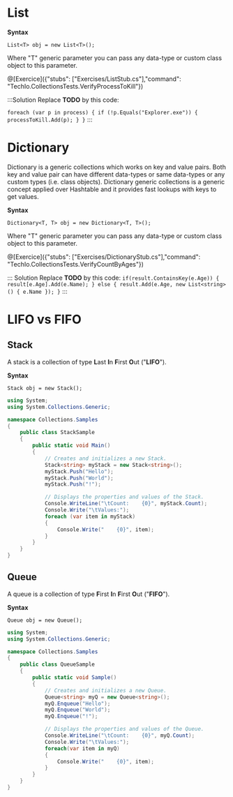# List

**Syntax**

`List<T> obj = new List<T>();`

Where "T" generic parameter you can pass any data-type or custom class object to this parameter.

@[Exercice]({"stubs": ["Exercises/ListStub.cs"],"command": "TechIo.CollectionsTests.VerifyProcessToKill"})

:::Solution
Replace **TODO** by this code:

`
foreach (var p in process) { if (!p.Equals("Explorer.exe")) { processToKill.Add(p); } }
`
:::

# Dictionary
Dictionary is a generic collections which works on key and value pairs. Both key and value pair can have different data-types or same data-types or any custom types (i.e. class objects). Dictionary generic collections is a generic concept applied over Hashtable and it provides fast lookups with keys to get values.

**Syntax**

`Dictionary<T, T> obj = new Dictionary<T, T>();`

Where "T" generic parameter you can pass any data-type or custom class object to this parameter.

@[Exercice]({"stubs": ["Exercises/DictionaryStub.cs"],"command": "TechIo.CollectionsTests.VerifyCountByAges"})

::: Solution
Replace **TODO** by this code: 
`
    if(result.ContainsKey(e.Age))
    {
            result[e.Age].Add(e.Name);
    }
    else
    {
        result.Add(e.Age, new List<string>() { e.Name });
    }
`
:::

# LIFO vs FIFO
## Stack
A stack is a collection of type **L**ast **I**n **F**irst **O**ut ("**LIFO**").

**Syntax**

`Stack obj = new Stack();`

```C# runnable
using System;
using System.Collections.Generic;

namespace Collections.Samples
{
    public class StackSample
    {
        public static void Main()
        {
            // Creates and initializes a new Stack.
            Stack<string> myStack = new Stack<string>();
            myStack.Push("Hello");
            myStack.Push("World");
            myStack.Push("!");

            // Displays the properties and values of the Stack.
            Console.WriteLine("\tCount:    {0}", myStack.Count);
            Console.Write("\tValues:");
            foreach (var item in myStack)
            {
                Console.Write("    {0}", item);
            }
        }
    }
}
```
## Queue
A queue is a collection of type **F**irst **I**n **F**irst **O**ut ("**FIFO**").

**Syntax**

`Queue obj = new Queue();`

```C# runnable
using System;
using System.Collections.Generic;

namespace Collections.Samples
{
    public class QueueSample
    {
        public static void Sample()
        {
            // Creates and initializes a new Queue.
            Queue<string> myQ = new Queue<string>();
            myQ.Enqueue("Hello");
            myQ.Enqueue("World");
            myQ.Enqueue("!");

            // Displays the properties and values of the Queue.
            Console.WriteLine("\tCount:    {0}", myQ.Count);
            Console.Write("\tValues:");
            foreach(var item in myQ)
            {
                Console.Write("    {0}", item);
            }
        }
    }
}
```
